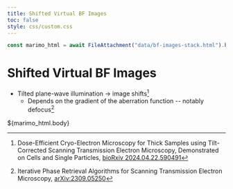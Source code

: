 ```yaml
---
title: Shifted Virtual BF Images
toc: false
style: css/custom.css
---
```


<script type="module" src="https://cdn.jsdelivr.net/npm/@marimo-team/islands@0.6.19/dist/main.js"></script>
<link
    href="https://cdn.jsdelivr.net/npm/@marimo-team/islands@0.6.19/dist/style.css"
    rel="stylesheet"
    crossorigin="anonymous"
/>
<link rel="preconnect" href="https://fonts.googleapis.com" />
<link
    rel="preconnect"
    href="https://fonts.gstatic.com"
    crossorigin
/>
<link href="https://fonts.googleapis.com/css2?family=Fira+Mono:wght@400;500;700&amp;family=Lora&amp;family=PT+Sans:wght@400;700&amp;display=swap" rel="stylesheet" />
<link
    rel="stylesheet"
    href="https://cdn.jsdelivr.net/npm/katex@0.16.10/dist/katex.min.css"
    integrity="sha384-wcIxkf4k558AjM3Yz3BBFQUbk/zgIYC2R0QpeeYb+TwlBVMrlgLqwRjRtGZiK7ww"
    crossorigin="anonymous"
/>

```js
const marimo_html = await FileAttachment("data/bf-images-stack.html").html();
```

# Shifted Virtual BF Images

- Tilted plane-wave illumination &rarr; image shifts[^1]
  - Depends on the gradient of the aberration function -- notably defocus[^2]

<div class="card" style="background: var(--theme-foreground);">
  <div id="marimo-island"> ${marimo_html.body} </div>
</div>

[^1]: Dose-Efficient Cryo-Electron Microscopy for Thick Samples using Tilt-Corrected Scanning Transmission Electron Microscopy, Demonstrated on Cells and Single Particles, [bioRxiv 2024.04.22.590491](https://www.biorxiv.org/content/10.1101/2024.04.22.590491v1)

[^2]: Iterative Phase Retrieval Algorithms for Scanning Transmission Electron Microscopy, [arXiv:2309.05250](https://arxiv.org/abs/2309.05250)
